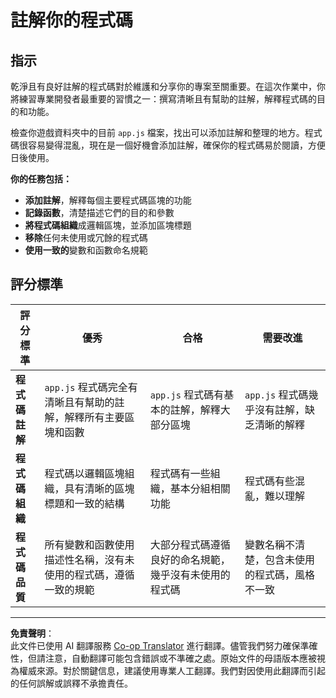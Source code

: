 <!--
CO_OP_TRANSLATOR_METADATA:
{
  "original_hash": "c162b3b3a1cafc1483c8015e9b266f0d",
  "translation_date": "2025-10-22T22:53:03+00:00",
  "source_file": "6-space-game/3-moving-elements-around/assignment.md",
  "language_code": "mo"
}
-->
# 註解你的程式碼

## 指示

乾淨且有良好註解的程式碼對於維護和分享你的專案至關重要。在這次作業中，你將練習專業開發者最重要的習慣之一：撰寫清晰且有幫助的註解，解釋程式碼的目的和功能。

檢查你遊戲資料夾中的目前 `app.js` 檔案，找出可以添加註解和整理的地方。程式碼很容易變得混亂，現在是一個好機會添加註解，確保你的程式碼易於閱讀，方便日後使用。

**你的任務包括：**
- **添加註解**，解釋每個主要程式碼區塊的功能
- **記錄函數**，清楚描述它們的目的和參數
- **將程式碼組織**成邏輯區塊，並添加區塊標題
- **移除**任何未使用或冗餘的程式碼
- **使用一致的**變數和函數命名規範

## 評分標準

| 評分標準 | 優秀 | 合格 | 需要改進 |
| -------- | ---- | ---- | -------- |
| **程式碼註解** | `app.js` 程式碼完全有清晰且有幫助的註解，解釋所有主要區塊和函數 | `app.js` 程式碼有基本的註解，解釋大部分區塊 | `app.js` 程式碼幾乎沒有註解，缺乏清晰的解釋 |
| **程式碼組織** | 程式碼以邏輯區塊組織，具有清晰的區塊標題和一致的結構 | 程式碼有一些組織，基本分組相關功能 | 程式碼有些混亂，難以理解 |
| **程式碼品質** | 所有變數和函數使用描述性名稱，沒有未使用的程式碼，遵循一致的規範 | 大部分程式碼遵循良好的命名規範，幾乎沒有未使用的程式碼 | 變數名稱不清楚，包含未使用的程式碼，風格不一致 |

---

**免責聲明**：  
此文件已使用 AI 翻譯服務 [Co-op Translator](https://github.com/Azure/co-op-translator) 進行翻譯。儘管我們努力確保準確性，但請注意，自動翻譯可能包含錯誤或不準確之處。原始文件的母語版本應被視為權威來源。對於關鍵信息，建議使用專業人工翻譯。我們對因使用此翻譯而引起的任何誤解或誤釋不承擔責任。